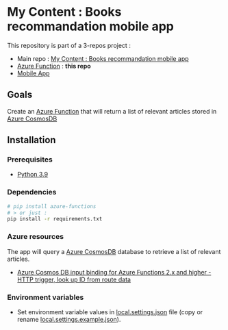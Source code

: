 # My Content : Books recommandation mobile app

This repository is part of a 3-repos project :

- Main repo : [My Content : Books recommandation mobile app](https://github.com/fleuryc/OC_AI-Engineer_P9_Books-recommandation-mobile-app)
- [Azure Function](https://github.com/fleuryc/oc_p9_function "Azure Function") : **this repo**
- [Mobile App](https://github.com/fleuryc/oc_p9_mobile-app "Mobile App")

## Goals

Create an [Azure Function](https://azure.microsoft.com/en-us/services/functions/ "Azure Functions") that will return a list of relevant articles stored in [Azure CosmosDB](https://azure.microsoft.com/en-us/services/cosmos-db/ "Azure CosmosDB")

## Installation

### Prerequisites

- [Python 3.9](https://www.python.org/downloads/ "Python 3.9")

### Dependencies

```bash
# pip install azure-functions
# > or just :
pip install -r requirements.txt
```

### Azure resources

The app will query a [Azure CosmosDB](https://azure.microsoft.com/en-us/services/cosmos-db/ "Azure CosmosDB") database to retrieve a list of relevant articles.

- [Azure Cosmos DB input binding for Azure Functions 2.x and higher - HTTP trigger, look up ID from route data](https://docs.microsoft.com/en-us/azure/azure-functions/functions-bindings-cosmosdb-v2-input?tabs=in-process%2Cfunctionsv2&pivots=programming-language-python#http-trigger-look-up-id-from-route-data-python "Azure Cosmos DB input binding for Azure Functions 2.x and higher - HTTP trigger, look up ID from route data")

### Environment variables

- Set environment variable values in [local.settings.json](local.settings.json) file (copy or rename [local.settings.example.json](local.settings.example.json)).
